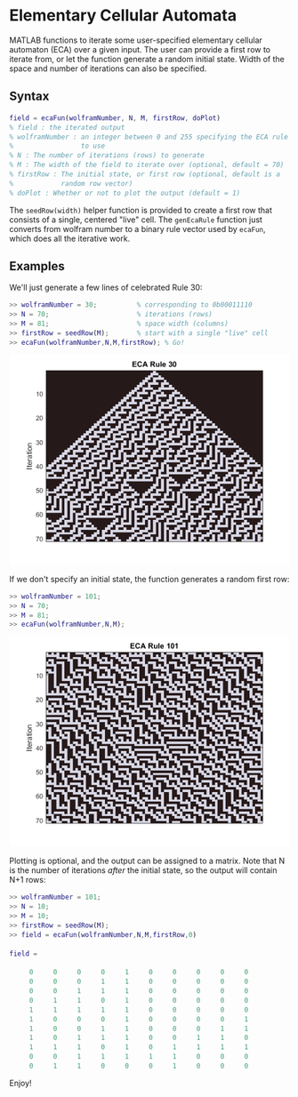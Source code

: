 # Elementary Cellular Automata

MATLAB functions to iterate some user-specified elementary cellular
automaton (ECA) over a given input. The user can provide a first row to
iterate from, or let the function generate a random initial state. Width
of the space and number of iterations can also be specified.

## Syntax

```matlab
field = ecaFun(wolframNumber, N, M, firstRow, doPlot)
% field : the iterated output
% wolframNumber : an integer between 0 and 255 specifying the ECA rule
%                 to use
% N : The number of iterations (rows) to generate
% M : The width of the field to iterate over (optional, default = 70)
% firstRow : The initial state, or first row (optional, default is a
%            random row vector)
% doPlot : Whether or not to plot the output (default = 1)

```

The `seedRow(width)` helper function is provided to create a first row
that consists of a single, centered "live" cell. The `genEcaRule`
function just converts from wolfram number to a binary rule vector used
by `ecaFun`, which does all the iterative work.

## Examples

We'll just generate a few lines of celebrated Rule 30:

```matlab
>> wolframNumber = 30;          % corresponding to 0b00011110
>> N = 70;                      % iterations (rows)
>> M = 81;                      % space width (columns) 
>> firstRow = seedRow(M);       % start with a single "live" cell
>> ecaFun(wolframNumber,N,M,firstRow); % Go!
```

![Rule 30](rule30.png)

If we don't specify an initial state, the function generates a random
first row:

```matlab
>> wolframNumber = 101;
>> N = 70;
>> M = 81;
>> ecaFun(wolframNumber,N,M);
```

![Rule 101](rule101.png)

Plotting is optional, and the output can be assigned to a matrix. Note
that N is the number of iterations *after* the initial state, so the
output will contain N+1 rows:

```matlab
>> wolframNumber = 101;
>> N = 10;
>> M = 10;
>> firstRow = seedRow(M);
>> field = ecaFun(wolframNumber,N,M,firstRow,0)

field =

     0     0     0     0     1     0     0     0     0     0
     0     0     0     1     1     0     0     0     0     0
     0     0     1     1     1     0     0     0     0     0
     0     1     1     0     1     0     0     0     0     0
     1     1     1     1     1     0     0     0     0     0
     1     0     0     0     1     0     0     0     0     1
     1     0     0     1     1     0     0     0     1     1
     1     0     1     1     1     0     0     1     1     0
     1     1     1     0     1     0     1     1     1     1
     0     0     1     1     1     1     1     0     0     0
     0     1     1     0     0     0     1     0     0     0
```

Enjoy!
